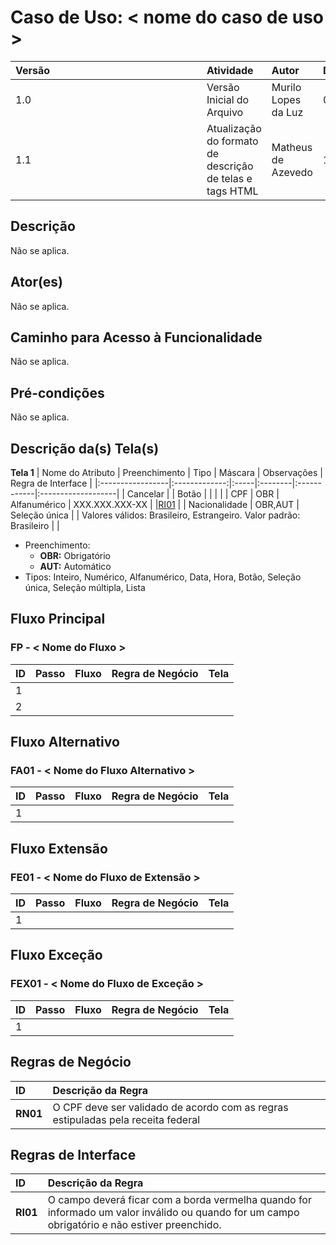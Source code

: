# Caso de Uso: < nome do caso de uso >


| <div style="width:290px">Versão</div> | Atividade | Autor | Data |
|:------------|:----------------|:--------------|:----------------|
| 1.0 | Versão Inicial do Arquivo | Murilo Lopes da Luz  | 07/12/2021 |
| 1.1 | Atualização do formato de descrição de telas e tags HTML | Matheus de Azevedo | 10/07/2024 |

## **Descrição**
Não se aplica.

## **Ator(es)**
Não se aplica.

## **Caminho para Acesso à Funcionalidade**
Não se aplica.

## **Pré-condições**
Não se aplica.

## **Descrição da(s) Tela(s)**

<a name="tela1"></a>

**Tela 1**
| Nome do Atributo | Preenchimento | Tipo | Máscara | Observações | Regra de Interface |
|:-----------------|:-------------:|:-----|:--------|:------------|:-------------------|
| Cancelar | | Botão | | | |
| CPF | OBR | Alfanumérico | XXX.XXX.XXX-XX | |[RI01](#RI)  |
| Nacionalidade | OBR,AUT | Seleção única | | Valores válidos: Brasileiro, Estrangeiro. Valor padrão: Brasileiro | |

- Preenchimento: 
  - **OBR:** Obrigatório
  - **AUT:** Automático
- Tipos: Inteiro, Numérico, Alfanumérico, Data, Hora, Botão, Seleção única, Seleção múltipla, Lista

<a name="FP"></a>

## **Fluxo Principal**
### FP - < Nome do Fluxo >

| ID | Passo | Fluxo | Regra de Negócio | Tela |
|:--------------|:----------------|:--------------|:----------------|:--------------|
| 1 | |  | | |
| 2 | |  | | |

<a name="FA"></a>

## **Fluxo Alternativo**

<a name="FA01"></a>

### FA01 - < Nome do Fluxo Alternativo >

| ID | Passo | Fluxo | Regra de Negócio | Tela |
|:--------------|:----------------|:--------------|:----------------|:--------------|
| 1 | |  | | |

<a name="FE"></a>

## **Fluxo Extensão**

<a name="FE01"></a>

### FE01 - < Nome do Fluxo de Extensão >

| ID | Passo | Fluxo | Regra de Negócio | Tela |
|:--------------|:----------------|:--------------|:----------------|:--------------|
| 1 | |  | | |

<a name="FEX"></a>

## **Fluxo Exceção**

<a name="FEX01"></a>

### FEX01 - < Nome do Fluxo de Exceção >

| ID | Passo | Fluxo | Regra de Negócio | Tela |
|:--------------|:----------------|:--------------|:----------------|:--------------|
| 1 | |  | | |

<a name="RN"></a>

## Regras de Negócio

| ID | Descrição da Regra |
|:-----|:-----|
| **RN01** | O CPF deve ser validado de acordo com as regras estipuladas pela receita federal |

<a name="RI"></a>

## Regras de Interface 

| ID | Descrição da Regra |
|:-----|:-----|
| **RI01** | O campo deverá ficar com a borda vermelha quando for informado um valor inválido ou quando for um campo obrigatório e não estiver preenchido. |
